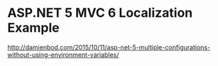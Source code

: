 # ASP.NET 5 MVC 6 Localization Example

http://damienbod.com/2015/10/11/asp-net-5-multiple-configurations-without-using-environment-variables/
